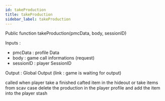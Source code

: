 ```yaml
---
id: takeProduction
title: takeProduction
sidebar_label: takeProduction
---
```

Public function takeProduction(pmcData, body, sessionID)

Inputs :
- pmcData : profile Data 
- body : game call informations (request)
- sessionID : player SessionID

Output : Global Output (link : game is waiting for output)

called when player take a finished cafted item in the hideout or take items from scav case
delete the production in the player profile and add the item into the player stash
